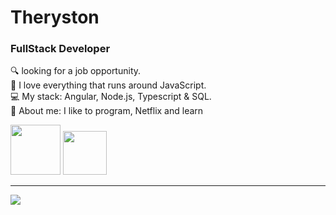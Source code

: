 # Theryston

### FullStack Developer

🔍 looking for a job opportunity.  
💙 I love everything that runs around JavaScript.  
💻 My stack: Angular, Node.js, Typescript & SQL.  
📝 About me: I like to program, Netflix and learn 

[<img style="width: 80px;" src="https://img.shields.io/badge/Instagram-E4405F?style=for-the-badge&logo=instagram&logoColor=white">](https://www.instagram.com/_theryston_/) [<img style="width: 70px;" src="https://img.shields.io/badge/LinkedIn-0077B5?style=for-the-badge&logo=linkedin&logoColor=white">](https://www.linkedin.com/in/Theryston/)


--------------------------------------------------------------

<img align="left" src="https://github-readme-stats.vercel.app/api/top-langs/?username=Theryston&layout=compact&theme=dracula">
